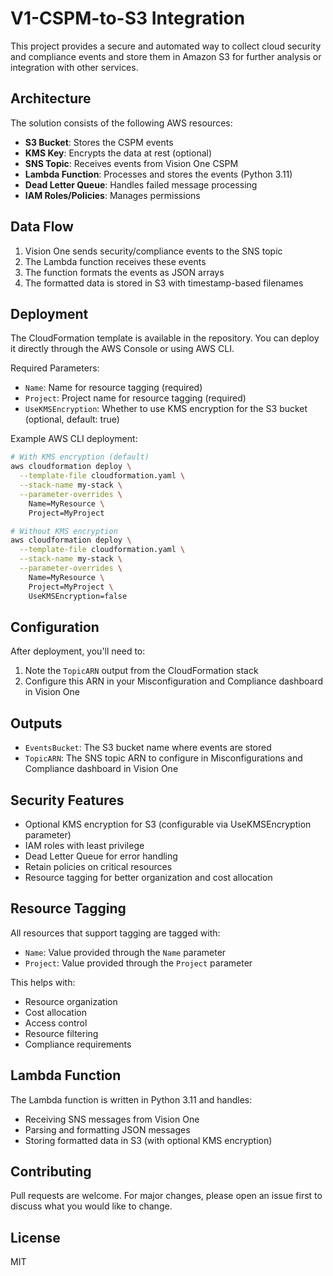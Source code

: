 # V1-CSPM-to-S3 Integration

This project provides a secure and automated way to collect cloud security and compliance events and store them in Amazon S3 for further analysis or integration with other services.

## Architecture

The solution consists of the following AWS resources:
- **S3 Bucket**: Stores the CSPM events
- **KMS Key**: Encrypts the data at rest (optional)
- **SNS Topic**: Receives events from Vision One CSPM
- **Lambda Function**: Processes and stores the events (Python 3.11)
- **Dead Letter Queue**: Handles failed message processing
- **IAM Roles/Policies**: Manages permissions

## Data Flow

1. Vision One sends security/compliance events to the SNS topic
2. The Lambda function receives these events
3. The function formats the events as JSON arrays
4. The formatted data is stored in S3 with timestamp-based filenames

## Deployment

The CloudFormation template is available in the repository. You can deploy it directly through the AWS Console or using AWS CLI.

Required Parameters:
- `Name`: Name for resource tagging (required)
- `Project`: Project name for resource tagging (required)
- `UseKMSEncryption`: Whether to use KMS encryption for the S3 bucket (optional, default: true)

Example AWS CLI deployment:
```bash
# With KMS encryption (default)
aws cloudformation deploy \
  --template-file cloudformation.yaml \
  --stack-name my-stack \
  --parameter-overrides \
    Name=MyResource \
    Project=MyProject

# Without KMS encryption
aws cloudformation deploy \
  --template-file cloudformation.yaml \
  --stack-name my-stack \
  --parameter-overrides \
    Name=MyResource \
    Project=MyProject \
    UseKMSEncryption=false
```

## Configuration

After deployment, you'll need to:
1. Note the `TopicARN` output from the CloudFormation stack
2. Configure this ARN in your Misconfiguration and Compliance dashboard in Vision One

## Outputs

- `EventsBucket`: The S3 bucket name where events are stored
- `TopicARN`: The SNS topic ARN to configure in Misconfigurations and Compliance dashboard in Vision One

## Security Features

- Optional KMS encryption for S3 (configurable via UseKMSEncryption parameter)
- IAM roles with least privilege
- Dead Letter Queue for error handling
- Retain policies on critical resources
- Resource tagging for better organization and cost allocation

## Resource Tagging

All resources that support tagging are tagged with:
- `Name`: Value provided through the `Name` parameter
- `Project`: Value provided through the `Project` parameter

This helps with:
- Resource organization
- Cost allocation
- Access control
- Resource filtering
- Compliance requirements

## Lambda Function

The Lambda function is written in Python 3.11 and handles:
- Receiving SNS messages from Vision One
- Parsing and formatting JSON messages
- Storing formatted data in S3 (with optional KMS encryption)

## Contributing

Pull requests are welcome. For major changes, please open an issue first to discuss what you would like to change.

## License

MIT
